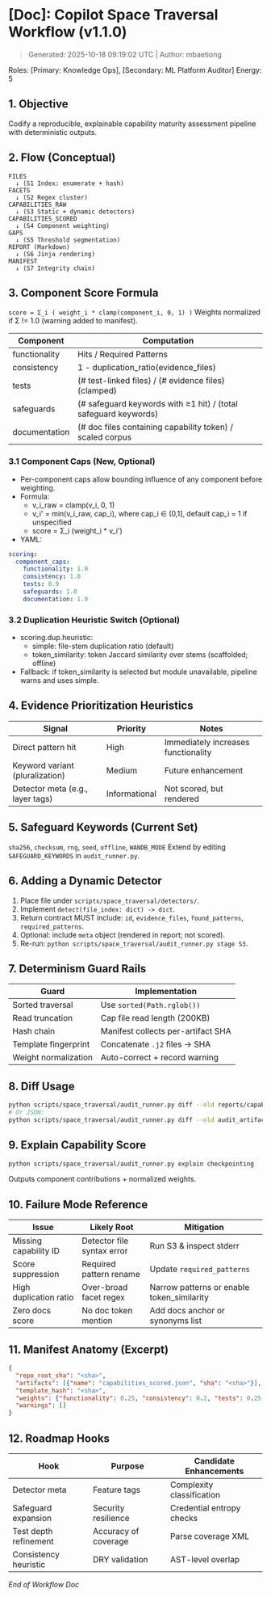# [Doc]: Copilot Space Traversal Workflow (v1.1.0)
> Generated: 2025-10-18 09:19:02 UTC | Author: mbaetiong

 Roles: [Primary: Knowledge Ops], [Secondary: ML Platform Auditor]  Energy: 5

## 1. Objective
Codify a reproducible, explainable capability maturity assessment pipeline with deterministic outputs.

## 2. Flow (Conceptual)
```text
FILES
  ↓ (S1 Index: enumerate + hash)
FACETS
  ↓ (S2 Regex cluster)
CAPABILITIES_RAW
  ↓ (S3 Static + dynamic detectors)
CAPABILITIES_SCORED
  ↓ (S4 Component weighting)
GAPS
  ↓ (S5 Threshold segmentation)
REPORT (Markdown)
  ↓ (S6 Jinja rendering)
MANIFEST
  ↓ (S7 Integrity chain)
```

## 3. Component Score Formula
`score = Σ_i ( weight_i * clamp(component_i, 0, 1) )`
Weights normalized if Σ != 1.0 (warning added to manifest).

| Component | Computation |
|-----------|-------------|
| functionality | Hits / Required Patterns |
| consistency | 1 - duplication_ratio(evidence_files) |
| tests | (# test-linked files) / (# evidence files) (clamped) |
| safeguards | (# safeguard keywords with ≥1 hit) / (total safeguard keywords) |
| documentation | (# doc files containing capability token) / scaled corpus |

### 3.1 Component Caps (New, Optional)
- Per-component caps allow bounding influence of any component before weighting.
- Formula:
  - v_i_raw = clamp(v_i, 0, 1)
  - v_i' = min(v_i_raw, cap_i), where cap_i ∈ (0,1], default cap_i = 1 if unspecified
  - score = Σ_i (weight_i * v_i')
- YAML:
```yaml
scoring:
  component_caps:
    functionality: 1.0
    consistency: 1.0
    tests: 0.9
    safeguards: 1.0
    documentation: 1.0
```

### 3.2 Duplication Heuristic Switch (Optional)
- scoring.dup.heuristic:
  - simple: file-stem duplication ratio (default)
  - token_similarity: token Jaccard similarity over stems (scaffolded; offline)
- Fallback: if token_similarity is selected but module unavailable, pipeline warns and uses simple.

## 4. Evidence Prioritization Heuristics
| Signal | Priority | Notes |
|--------|----------|-------|
| Direct pattern hit | High | Immediately increases functionality |
| Keyword variant (pluralization) | Medium | Future enhancement |
| Detector meta (e.g., layer tags) | Informational | Not scored, but rendered |

## 5. Safeguard Keywords (Current Set)
`sha256`, `checksum`, `rng`, `seed`, `offline`, `WANDB_MODE`
Extend by editing `SAFEGUARD_KEYWORDS` in `audit_runner.py`.

## 6. Adding a Dynamic Detector
1. Place file under `scripts/space_traversal/detectors/`.
2. Implement `detect(file_index: dict) -> dict`.
3. Return contract MUST include: `id`, `evidence_files`, `found_patterns`, `required_patterns`.
4. Optional: include `meta` object (rendered in report; not scored).
5. Re-run: `python scripts/space_traversal/audit_runner.py stage S3`.

## 7. Determinism Guard Rails
| Guard | Implementation |
|-------|----------------|
| Sorted traversal | Use `sorted(Path.rglob())` |
| Read truncation | Cap file read length (200KB) |
| Hash chain | Manifest collects per-artifact SHA |
| Template fingerprint | Concatenate `.j2` files → SHA |
| Weight normalization | Auto-correct + record warning |

## 8. Diff Usage
```bash
python scripts/space_traversal/audit_runner.py diff --old reports/capability_matrix_A.md --new reports/capability_matrix_B.md
# Or JSON:
python scripts/space_traversal/audit_runner.py diff --old audit_artifacts/capabilities_scored_old.json --new audit_artifacts/capabilities_scored_new.json
```

## 9. Explain Capability Score
```bash
python scripts/space_traversal/audit_runner.py explain checkpointing
```
Outputs component contributions + normalized weights.

## 10. Failure Mode Reference
| Issue | Likely Root | Mitigation |
|-------|-------------|------------|
| Missing capability ID | Detector file syntax error | Run S3 & inspect stderr |
| Score suppression | Required pattern rename | Update `required_patterns` |
| High duplication ratio | Over-broad facet regex | Narrow patterns or enable token_similarity |
| Zero docs score | No doc token mention | Add docs anchor or synonyms list |

## 11. Manifest Anatomy (Excerpt)
```json
{
  "repo_root_sha": "<sha>",
  "artifacts": [{"name": "capabilities_scored.json", "sha": "<sha>"}],
  "template_hash": "<sha>",
  "weights": {"functionality": 0.25, "consistency": 0.2, "tests": 0.25, "safeguards": 0.15, "documentation": 0.15},
  "warnings": []
}
```

## 12. Roadmap Hooks
| Hook | Purpose | Candidate Enhancements |
|------|---------|-----------------------|
| Detector meta | Feature tags | Complexity classification |
| Safeguard expansion | Security resilience | Credential entropy checks |
| Test depth refinement | Accuracy of coverage | Parse coverage XML |
| Consistency heuristic | DRY validation | AST-level overlap |

*End of Workflow Doc*
